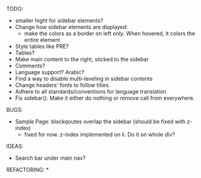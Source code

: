 TODO: 
* smaller hight for sidebar elements? 
* Change how sidebar elements are displayed: 
	* make the colors as a border on left only. When hovered, it colors the entire element
* Style tables like PRE? 
* Tables? 
* Make main content to the right, sticked to the sidebar
* Comments? 
* Language support? Arabic? 
* Find a way to disable multi-leveling in sidebar contents
* Change headers' fonts to follow titles. 
* Adhere to all standards/conventions for language translation
* Fix sidebar(). Make it either do nothing or remove call from everywhere.

BUGS: 
* Sample Page: blockqoutes overlap the sidebar (should be fixed with z-index)
	* fixed for now. z-index implemented on li. Do it on whole div? 

IDEAS:
* Search bar under main nav?

REFACTORING:
* 